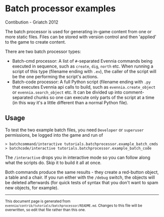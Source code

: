 # Batch processor examples

Contibution - Griatch 2012

The batch processor is used for generating in-game content from one or more
static files. Files can be stored with version control and then 'applied'
to the game to create content.

There are two batch processor types:

- Batch-cmd processor: A list of `#`-separated Evennia commands being executed
  in sequence, such as `create`, `dig`, `north` etc. When running a script
  of this type (filename ending with `.ev`), the caller of the script will be
  the one performing the script's actions.
- Batch-code processor: A full Python script (filename ending with `.py`  that
  executes Evennia api calls to build, such as `evennia.create_object` or
  `evennia.search_object` etc. It can be divided up into comment-separated
  chunks so one can execute only parts of the script at a time (in this way it's
  a little different than a normal Python file).

## Usage

To test the two example batch files, you need `Developer` or `superuser`
permissions, be logged into the game and run of

    > batchcommand/interactive tutorials.batchprocessor.example_batch_cmds
    > batchcode/interactive tutorials.batchprocessor.example_batch_code

The `/interactive` drops you in interactive mode so you can follow along what
the scripts do. Skip it to build it all at once.

Both commands produce the same results - they create a red-button object,
a table and a chair. If you run either with the `/debug` switch, the objects will
be deleted afterwards (for quick tests of syntax that you don't want to spam new
objects, for example).


----

<small>This document page is generated from `evennia/contrib/tutorials/batchprocessor/README.md`. Changes to this
file will be overwritten, so edit that file rather than this one.</small>
